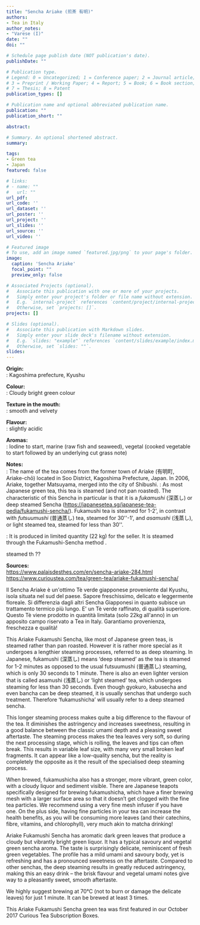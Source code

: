 ```yaml
---
title: "Sencha Ariake (煎茶 有明)"
authors:
- Tea in Italy
author_notes:
- "Varese (I)"
date: ""
doi: ""

# Schedule page publish date (NOT publication's date).
publishDate: ""

# Publication type.
# Legend: 0 = Uncategorized; 1 = Conference paper; 2 = Journal article;
# 3 = Preprint / Working Paper; 4 = Report; 5 = Book; 6 = Book section;
# 7 = Thesis; 8 = Patent
publication_types: []

# Publication name and optional abbreviated publication name.
publication: ""
publication_short: ""

abstract:

# Summary. An optional shortened abstract.
summary:

tags:
- Green tea
- Japan
featured: false

# links:
# - name: ""
#   url: ""
url_pdf:
url_code: ''
url_dataset: ''
url_poster: ''
url_project: ''
url_slides: ''
url_source: ''
url_video: ''

# Featured image
# To use, add an image named `featured.jpg/png` to your page's folder.
image:
  caption: 'Sencha Ariake'
  focal_point: ""
  preview_only: false

# Associated Projects (optional).
#   Associate this publication with one or more of your projects.
#   Simply enter your project's folder or file name without extension.
#   E.g. `internal-project` references `content/project/internal-project/index.md`.
#   Otherwise, set `projects: []`.
projects: []

# Slides (optional).
#   Associate this publication with Markdown slides.
#   Simply enter your slide deck's filename without extension.
#   E.g. `slides: "example"` references `content/slides/example/index.md`.
#   Otherwise, set `slides: ""`.
slides:
---
```


<b>Origin:</b><br />
: Kagoshima prefecture, Kyushu

<b>Colour:</b><br />
: Cloudy bright green colour

<b>Texture in the mouth:</b><br />
: smooth and velvety

<b>Flavour:</b><br />
: slightly acidic

<b>Aromas:</b><br />
: Iodine to start, marine (raw fish and seaweed), vegetal (cooked vegetable to start followed by an underlying cut grass note)

<b>Notes:</b><br />
: The name of the tea comes from the former town of Ariake (有明町, Ariake-chō) located in Soo District, Kagoshima Prefecture, Japan. In 2006, Ariake, together Matsuyama, merged into the city of Shibushi.
: As most Japanese green tea, this tea is steamed (and not pan roasted). The characteristic of this Sencha in particular is that it is a *fukamushi* (深蒸し) or deep steamed Sencha (https://japanesetea.sg/japanese-tea-pedia/fukamushi-sencha/). Fukamushi tea is steamed for 1-2', in contrast with *futsuumushi* (普通蒸し) tea, steamed for 30''-1', and *asamushi* (浅蒸し), or light steamed tea, steamed for less than 30''.


: It is produced in limited quantity (22 kg) for the seller. It is steamed through the Fukamushi-Sencha method .

steamed th ??

<b>Sources:</b><br />
https://www.palaisdesthes.com/en/sencha-ariake-284.html
https://www.curioustea.com/tea/green-tea/ariake-fukamushi-sencha/


Il Sencha Ariake è un'ottimo Tè verde giapponese proveniente dal Kyushu, isola situata nel sud del paese. Sapore freschissimo, delicato e leggermente floreale. Si differenzia dagli altri Sencha Giapponesi in quanto subisce un trattamento termico più lungo. E' un Tè verde raffinato, di qualità superiore. Questo Tè viene prodotto in quantità limitata (solo 22kg all'anno) in un apposito campo riservato a Tea in Italy. Garantiamo provenienza, freschezza e qualità!


This Ariake Fukamushi Sencha, like most of Japanese green teas, is steamed rather than pan roasted. However it is rather more special as it undergoes a lengthier steaming processes, referred to as deep steaming. In Japanese, fukamushi (深蒸し) means ‘deep steamed’ as the tea is steamed for 1-2 minutes as opposed to the usual futsuumushi (普通蒸し) steaming, which is only 30 seconds to 1 minute. There is also an even lighter version that is called asamushi (浅蒸し) or ‘light steamed’ tea, which undergoes steaming for less than 30 seconds. Even though gyokuro, kabusecha and even bancha can be deep steamed, it is usually senchas that undergo such treatment. Therefore ‘fukamushicha’ will usually refer to a deep steamed sencha.

This longer steaming process makes quite a big difference to the flavour of the tea. It diminishes the astringency and increases sweetness, resulting in a good balance between the classic umami depth and a pleasing sweet aftertaste. The steaming process makes the tea leaves very soft, so during the next processing stage, which is rolling, the leaves and tips can often break. This results in variable leaf size, with many very small broken leaf fragments. It can appear like a low-quality sencha, but the reality is completely the opposite as it the result of the specialised deep steaming process.

When brewed, fukamushicha also has a stronger, more vibrant, green color, with a cloudy liquor and sediment visible. There are Japanese teapots specifically designed for brewing fukamushicha, which have a finer brewing mesh with a larger surface area so that it doesn’t get clogged with the fine tea particles. We recommend using a very fine mesh infuser if you have one. On the plus side, having fine particles in your tea can increase the health benefits, as you will be consuming more leaves (and their catechins, fibre, vitamins, and chlorophyll), very much akin to matcha drinking!

Ariake Fukamushi Sencha has aromatic dark green leaves that produce a cloudy but vibrantly bright green liquor. It has a typical savoury and vegetal green sencha aroma. The taste is surprisingly delicate, reminiscent of fresh green vegetables. The profile has a mild umami and savoury body, yet is refreshing and has a pronounced sweetness on the aftertaste. Compared to other senchas, the deep steaming results in greatly reduced astringency, making this an easy drink – the brisk flavour and vegetal umami notes give way to a pleasantly sweet, smooth aftertaste.

We highly suggest brewing at 70°C (not to burn or damage the delicate leaves) for just 1 minute. It can be brewed at least 3 times.

This Ariake Fukamushi Sencha green tea was first featured in our October 2017 Curious Tea Subscription Boxes.
